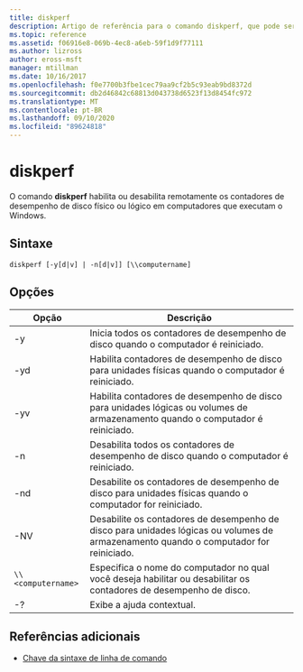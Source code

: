 ```yaml
---
title: diskperf
description: Artigo de referência para o comando diskperf, que pode ser usado para habilitar ou desabilitar remotamente os contadores de desempenho de disco físico ou lógico em computadores que executam o Windows.
ms.topic: reference
ms.assetid: f06916e8-069b-4ec8-a6eb-59f1d9f77111
ms.author: lizross
author: eross-msft
manager: mtillman
ms.date: 10/16/2017
ms.openlocfilehash: f0e7700b3fbe1cec79aa9cf2b5c93eab9bd8372d
ms.sourcegitcommit: db2d46842c68813d043738d6523f13d8454fc972
ms.translationtype: MT
ms.contentlocale: pt-BR
ms.lasthandoff: 09/10/2020
ms.locfileid: "89624818"
---
```

# <a name="diskperf"></a>diskperf

O comando **diskperf** habilita ou desabilita remotamente os contadores de desempenho de disco físico ou lógico em computadores que executam o Windows.

## <a name="syntax"></a>Sintaxe

```
diskperf [-y[d|v] | -n[d|v]] [\\computername]
```

## <a name="options"></a>Opções

| Opção | Descrição |
| ------ | ----------- |
| -y | Inicia todos os contadores de desempenho de disco quando o computador é reiniciado. |
| -yd | Habilita contadores de desempenho de disco para unidades físicas quando o computador é reiniciado. |
| -yv | Habilita contadores de desempenho de disco para unidades lógicas ou volumes de armazenamento quando o computador é reiniciado. |
| -n | Desabilita todos os contadores de desempenho de disco quando o computador é reiniciado. |
| -nd | Desabilite os contadores de desempenho de disco para unidades físicas quando o computador for reiniciado. |
| -NV | Desabilite os contadores de desempenho de disco para unidades lógicas ou volumes de armazenamento quando o computador for reiniciado. |
| `\\<computername>` | Especifica o nome do computador no qual você deseja habilitar ou desabilitar os contadores de desempenho de disco. |
| -? | Exibe a ajuda contextual. |

## <a name="additional-references"></a>Referências adicionais

- [Chave da sintaxe de linha de comando](command-line-syntax-key.md)
